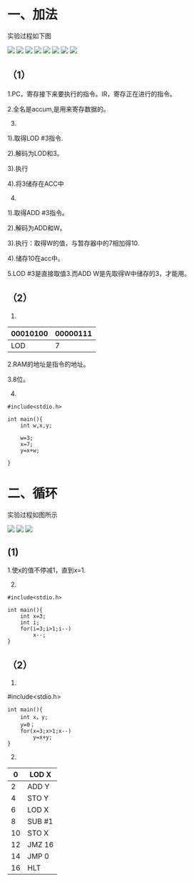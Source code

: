 # 一、加法
实验过程如下图

![](images/0.png)
![](images/1.png)
![](images/2.png)
![](images/3.png)
![](images/4.png)
![](images/5.png)
![](images/6.png)
![](images/7.png)

## （1）

1.PC，寄存接下来要执行的指令。IR，寄存正在进行的指令。

2.全名是accum,是用来寄存数据的。

3.

1).取得LOD #3指令.

2).解码为LOD和3。

3).执行

4).将3储存在ACC中

4.

1).取得ADD #3指令。

2).解码为ADD和W。

3).执行：取得W的值，与暂存器中的7相加得10.

4).储存10在acc中。

5.LOD #3是直接取值3.而ADD W是先取得W中储存的3，才能用。

## （2）

1.

|00010100|00000111|
|-|-|
|LOD|7|

2.RAM的地址是指令的地址。

3.8位。

4.

    #include<stdio.h>

    int main(){
        int w,x,y;

        w=3;
        x=7;
        y=x+w;

    }

# 二、循环

实验过程如图所示

![](images/00.png)
![](images/01.png)
![](images/02.png)

## (1)

1.使x的值不停减1，直到x=1.

2.

    #include<stdio.h>

    int main(){
        int x=3;
        int i;
        for(i=3;i>1;i--)
            x--;
    }
## （2）

1.

 #include<stdio.h>

    int main(){
        int x，y;
        y=0；
        for(x=3;x>1;x--)
            y=x+y;
    }

2.

|0|LOD X|
|-|-|
|2|ADD Y|
|4|STO Y|
|6|LOD X|
|8|SUB #1|
|10|STO X|
|12|JMZ 16|
|14|JMP 0|
|16|HLT|
